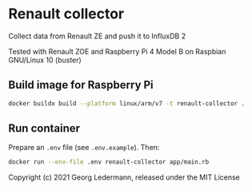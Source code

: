 # Renault collector

Collect data from Renault ZE and push it to InfluxDB 2

Tested with Renault ZOE
and Raspberry Pi 4 Model B on Raspbian GNU/Linux 10 (buster)

## Build image for Raspberry Pi

```bash
docker buildx build --platform linux/arm/v7 -t renault-collector .
```

## Run container

Prepare an `.env` file (see `.env.example`). Then:

```bash
docker run --env-file .env renault-collector app/main.rb
```

Copyright (c) 2021 Georg Ledermann, released under the MIT License
